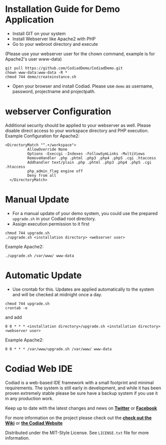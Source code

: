 # Installation Guide for Demo Application 

- Install GIT on your system
- Install Webserver like Apache2 with PHP
- Go to your webroot directory and execute 

(Please use your webserver user for the chown command, example is for Apache2's user www-data)

```
git pull https://github.com/CodiadDemo/CodiadDemo.git
chown www-data:www-data -R *
chmod 744 demo/createinstance.sh
```

- Open your browser and install Codiad. Please use `demo` as username, password, projectname and projectpath.

# webserver Configuration

Additional security should be applied to your webserver as well. Please disable direct access to your workspace directory and PHP execution.
Example Configuration for Apache2:

```
<DirectoryMatch "^.+/workspace">
          AllowOverride None
          Options -Execcgi -Indexes -FollowSymLinks -MultiViews
          RemoveHandler .php .phtml .php3 .php4 .php5 .cgi .htaccess
          Addhandler text/plain .php .phtml .php3 .php4 .php5 .cgi .htaccess
          php_admin_flag engine off
          Deny from all
  </DirectoryMatch>
```

# Manual Update

- For a manual update of your demo system, you could use the prepared ```upgrade.sh``` in your Codiad root directory.
- Assign execution permission to it first

```
chmod 744 upgrade.sh
./upgrade.sh <installation directory> <webserver user>
```

Example Apache2:
```
./upgrade.sh /var/www/ www-data
```

# Automatic Update

- Use crontab for this. Updates are applied automatically to the system and will be checked at midnight once a day.

```
chmod 744 upgrade.sh
crontab -e
```

and add

```
0 0 * * * <installation directory>/upgrade.sh <installation directory> <webserver user>
```

Example Apache2:
```
0 0 * * * /var/www/upgrade.sh /var/www/ www-data
```

# Codiad Web IDE

Codiad is a web-based IDE framework with a small footprint and minimal requirements. The system is still early in development, and while it has been proven extremely stable please be sure have a backup system if you use it in any production work.

Keep up to date with the latest changes and news on **[Twitter](http://twitter.com/codiadide)** or **[Facebook](http://www.facebook.com/Codiad)**

For more information on the project please check out the **[check out the Wiki](https://github.com/Codiad/Codiad/wiki)** or **[the Codiad Website](http://www.codiad.com)**

Distributed under the MIT-Style License. See `LICENSE.txt` file for more information.
